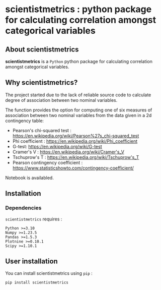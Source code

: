 # scientistmetrics : python package for calculating correlation amongst categorical variables

## About scientistmetrics

**scientistmetrics** is a `Python` python package for calculating correlation amongst categorical variables.

## Why scientistmetrics?

The project started due to the lack of reliable source code to calculate degree of association between two nominal variables.

The function provides the option for computing one of six measures of association between two nominal variables from the data given in a 2d contingency table: 
* Pearson's chi-squared test : https://en.wikipedia.org/wiki/Pearson%27s_chi-squared_test
* Phi coefficient : https://en.wikipedia.org/wiki/Phi_coefficient
* G-test: https://en.wikipedia.org/wiki/G-test
* Cramer's V : https://en.wikipedia.org/wiki/Cramer's_V
* Tschuprow's T : https://en.wikipedia.org/wiki/Tschuprow's_T
* Pearson contingency coefficient : https://www.statisticshowto.com/contingency-coefficient/

Notebook is availabled.

## Installation

### Dependencies

`scientistmetrics` requires :

```
Python >=3.10
Numpy >=1.23.5
Pandas >=1.5.3
Plotnine >=0.10.1
Scipy >=1.10.1
```

## User installation

You can install scientistmetrics using `pip` :

```
pip install scientistmetrics
```